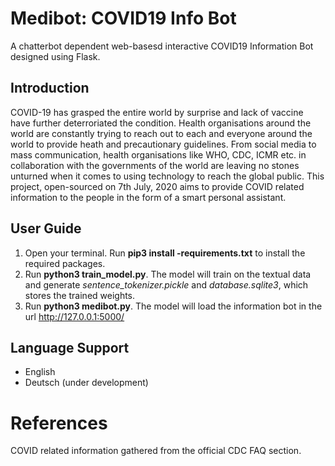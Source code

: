 # Medibot: COVID19 Info Bot
A chatterbot dependent web-basesd interactive COVID19 Information Bot designed using Flask.

## Introduction
COVID-19 has grasped the entire world by surprise and lack of vaccine have further deterroriated the condition. Health organisations around the world are constantly trying to reach out to each and everyone around the world to provide heath and precautionary guidelines. From social media to mass communication, health organisations like WHO, CDC, ICMR etc. in collaboration with the governments of the world are leaving no stones unturned when it comes to using technology to reach the global public. This project, open-sourced on 7th July, 2020 aims to provide COVID related information to the people in the form of a smart personal assistant.

## User Guide
1. Open your terminal. Run **pip3 install -requirements.txt** to install the required packages.
2. Run **python3 train_model.py**. The model will train on the textual data and generate *sentence_tokenizer.pickle* and *database.sqlite3*, which stores the trained weights.
3. Run **python3 medibot.py**. The model will load the information bot in the url http://127.0.0.1:5000/

## Language Support
* English 
* Deutsch (under development)

# References
COVID related information gathered from the official CDC FAQ section.

